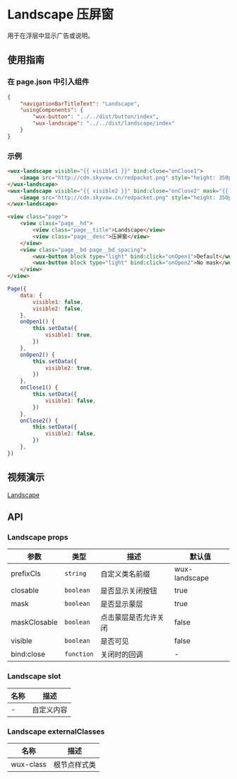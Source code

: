 # Landscape 压屏窗

用于在浮层中显示广告或说明。

## 使用指南

### 在 page.json 中引入组件

```json
{
    "navigationBarTitleText": "Landscape",
    "usingComponents": {
        "wux-button": "../../dist/button/index",
        "wux-landscape": "../../dist/landscape/index"
    }
}
```

### 示例

```html
<wux-landscape visible="{{ visible1 }}" bind:close="onClose1">
    <image src="http://cdn.skyvow.cn/redpacket.png" style="height: 350px" />
</wux-landscape>
<wux-landscape visible="{{ visible2 }}" bind:close="onClose2" mask="{{ false }}">
    <image src="http://cdn.skyvow.cn/redpacket.png" style="height: 350px" />
</wux-landscape>

<view class="page">
    <view class="page__hd">
        <view class="page__title">Landscape</view>
        <view class="page__desc">压屏窗</view>
    </view>
    <view class="page__bd page__bd_spacing">
        <wux-button block type="light" bind:click="onOpen1">Default</wux-button>
        <wux-button block type="light" bind:click="onOpen2">No mask</wux-button>
    </view>
</view>
```

```js
Page({
    data: {
        visible1: false,
        visible2: false,
    },
    onOpen1() {
        this.setData({
            visible1: true,
        })
    },
    onOpen2() {
        this.setData({
            visible2: true,
        })
    },
    onClose1() {
        this.setData({
            visible1: false,
        })
    },
    onClose2() {
        this.setData({
            visible2: false,
        })
    },
})
```

## 视频演示

[Landscape](./_media/landscape.mp4 ':include :type=iframe width=375px height=667px')

## API

### Landscape props

| 参数 | 类型 | 描述 | 默认值 |
| --- | --- | --- | --- |
| prefixCls | `string` | 自定义类名前缀 | wux-landscape |
| closable | `boolean` | 是否显示关闭按钮 | true |
| mask | `boolean` | 是否显示蒙层 | true |
| maskClosable | `boolean` | 点击蒙层是否允许关闭 | false |
| visible | `boolean` | 是否可见 | false |
| bind:close | `function` | 关闭时的回调 | - |

### Landscape slot

| 名称 | 描述 |
| --- | --- |
| - | 自定义内容 |

### Landscape externalClasses

| 名称 | 描述 |
| --- | --- |
| wux-class | 根节点样式类 |